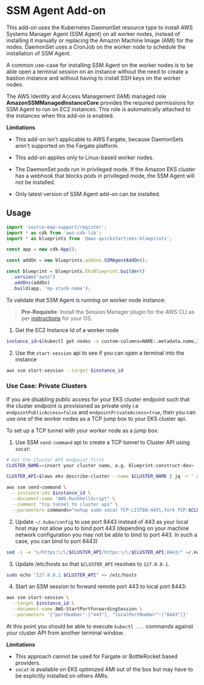 # SSM Agent Add-on

This add-on uses the Kubernetes DaemonSet resource type to install AWS Systems Manager Agent (SSM Agent) on all worker nodes, instead of installing it manually or replacing the Amazon Machine Image (AMI) for the nodes. DaemonSet uses a CronJob on the worker node to schedule the installation of SSM Agent.

A common use-case for installing SSM Agent on the worker nodes is to be able open a terminal session on an instance without the need to create a bastion instance and without having to install SSH keys on the worker nodes.

The AWS Identity and Access Management (IAM) managed role **AmazonSSMManagedInstanceCore** provides the required permissions for SSM Agent to run on EC2 instances. This role is automatically attached to the instances when this add-on is enabled.

**Limitations**

* This add-on isn't applicable to AWS Fargate, because DaemonSets aren't supported on the Fargate platform.

* This add-on applies only to Linux-based worker nodes.

* The DaemonSet pods run in privileged mode. If the Amazon EKS cluster has a webhook that blocks pods in privileged mode, the SSM Agent will not be installed.

* Only latest version of SSM Agent add-on can be installed.

## Usage

```typescript
import 'source-map-support/register';
import * as cdk from 'aws-cdk-lib';
import * as blueprints from '@aws-quickstart/eks-blueprints';

const app = new cdk.App();

const addOn = new blueprints.addons.SSMAgentAddOn();

const blueprint = blueprints.EksBlueprint.builder()
  .version("auto")
  .addOns(addOn)
  .build(app, 'my-stack-name');
```

To validate that SSM Agent is running on worker node instance:

> **Pre-Requisite**: Install the Session Manager plugin for the AWS CLI as per [instructions](https://docs.aws.amazon.com/systems-manager/latest/userguide/session-manager-working-with-install-plugin.html) for your OS.

1. Get the EC2 Instance Id of a worker node

```bash
instance_id=$(kubectl get nodes -o custom-columns=NAME:.metadata.name,INSTANCEID:.spec.providerID | awk -F/ 'FNR == 2 {print $5}')
```

2. Use the `start-session` api to see if you can open a terminal into the instance

```bash
aws ssm start-session --target $instance_id
```

### Use Case: Private Clusters

If you are disabling public access for your EKS cluster endpoint such that the cluster endpoint is provisioned as private only i.e `endpointPublicAccess=false` and `endpointPrivateAccess=true`, then you can use one of the worker nodes as a TCP jump box to your EKS cluster api.

To set up a TCP tunnel with your worker node as a jump box:

1. Use SSM `send-command` api to create a TCP tunnel to Cluster API using `socat`:

```bash
# Get the Cluster API endpoint first
CLUSTER_NAME=<insert your cluster name, e.g. blueprint-construct-dev>

CLUSTER_API=$(aws eks describe-cluster --name $CLUSTER_NAME | jq -r '.cluster.endpoint' | awk -F/ '{print $3}')

aws ssm send-command \
  --instance-ids $instance_id \
  --document-name "AWS-RunShellScript" \
  --comment "tcp tunnel to cluster api" \
  --parameters commands="nohup sudo socat TCP-LISTEN:443\,fork TCP:$CLUSTER_API:443 &"
```

2. Update `~/.kube/config` to use port 8443 instead of 443 as your local host may not allow you to bind port 443 (depending on your machine network configuration you may not be able to bind to port 443. In such a case, you can bind to port 8443)

```bash
sed -i -e "s/https:\/\/$CLUSTER_API/https:\/\/$CLUSTER_API:8443/" ~/.kube/config
```

3. Update /etc/hosts so that `$CLUSTER_API` resolves to `127.0.0.1`.

```bash
sudo echo "127.0.0.1 $CLUSTER_API" >> /etc/hosts
```
4. Start an SSM session to forward remote port 443 to local port 8443:

```bash
aws ssm start-session \
  --target $instance_id \
  --document-name AWS-StartPortForwardingSession \
  --parameters '{"portNumber":["443"], "localPortNumber":["8443"]}'
```

At this point you should be able to execute `kubectl ...` commands against your cluster API from another terminal window.

**Limitations**

* This approach cannot be used for Fargate or BottleRocket based providers.
* `socat` is available on EKS optimized AMI out of the box but may have to be explicitly installed on others AMIs.
